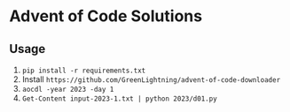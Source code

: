 # Advent of Code Solutions

## Usage
1. `pip install -r requirements.txt`
1. Install `https://github.com/GreenLightning/advent-of-code-downloader`
1. `aocdl -year 2023 -day 1`
1. `Get-Content input-2023-1.txt | python 2023/d01.py`

